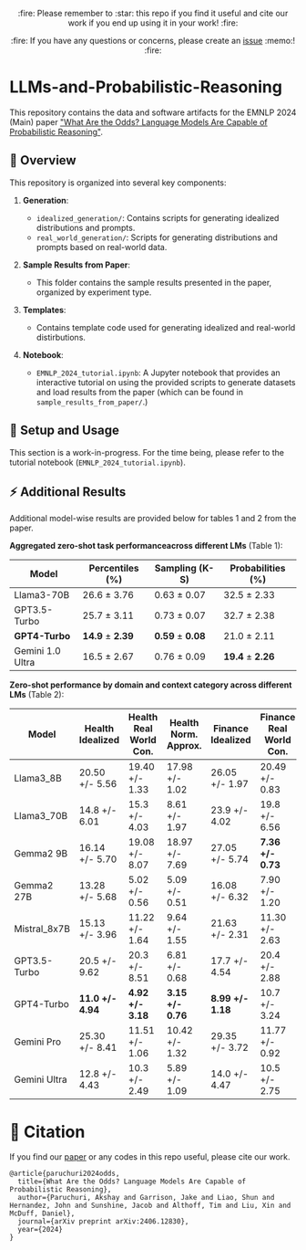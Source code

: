 <p align="center">
:fire: Please remember to :star: this repo if you find it useful and cite our work if you end up using it in your work! :fire:
</p>
<p align="center">
:fire: If you have any questions or concerns, please create an <a href="https://github.com/yahskapar/LLMs-and-Probabilistic-Reasoning/issues">issue</a> :memo:! :fire:
</p>

# LLMs-and-Probabilistic-Reasoning

This repository contains the data and software artifacts for the EMNLP 2024 (Main) paper ["What Are the Odds? Language Models Are Capable of Probabilistic Reasoning"](https://arxiv.org/abs/2406.12830).

## :notebook: Overview

This repository is organized into several key components:

1. **Generation**:
   - `idealized_generation/`: Contains scripts for generating idealized distributions and prompts.
   - `real_world_generation/`: Scripts for generating distributions and prompts based on real-world data.

2. **Sample Results from Paper**:
   - This folder contains the sample results presented in the paper, organized by experiment type.

3. **Templates**:
   - Contains template code used for generating idealized and real-world distirbutions.

4. **Notebook**:
   - `EMNLP_2024_tutorial.ipynb`: A Jupyter notebook that provides an interactive tutorial on using the provided scripts to generate datasets and load results from the paper (which can be found in `sample_results_from_paper/`.)

## :wrench: Setup and Usage

This section is a work-in-progress. For the time being, please refer to the tutorial notebook (`EMNLP_2024_tutorial.ipynb`).

## :zap: Additional Results

Additional model-wise results are provided below for tables 1 and 2 from the paper.

**Aggregated  zero-shot  task  performanceacross different LMs** (Table 1):

| Model            | Percentiles (%)       | Sampling (K-S)       | Probabilities (%)    |
|------------------|-----------------------|----------------------|----------------------|
| Llama3-70B       | 26.6 ± 3.76            | 0.63 ± 0.07          | 32.5 ± 2.33          |
| GPT3.5-Turbo     | 25.7 ± 3.11            | 0.73 ± 0.07          | 32.7 ± 2.38          |
| **GPT4-Turbo**   | **14.9** ± **2.39**    | **0.59** ± **0.08**  | 21.0 ± 2.11          |
| Gemini 1.0 Ultra | 16.5 ± 2.67            | 0.76 ± 0.09          | **19.4** ± **2.26**  |


**Zero-shot performance by domain and context category across different LMs** (Table 2):

| Model        | Health Idealized   | Health Real World Con. | Health Norm. Approx. | Finance Idealized  | Finance Real World Con. | Finance Norm. Approx. | Climate Idealized  | Climate Real World Con. | Climate Norm. Approx. |
|--------------|--------------------|------------------------|----------------------|--------------------|-------------------------|-----------------------|--------------------|-------------------------|-----------------------|
| Llama3_8B    | 20.50 +/- 5.56      | 19.40 +/- 1.33         | 17.98 +/- 1.02       | 26.05 +/- 1.97     | 20.49 +/- 0.83          | 24.43 +/- 1.70        | 26.94 +/- 2.16     | 15.63 +/- 2.53          | 13.72 +/- 2.10        |
| Llama3_70B   | 14.8 +/- 6.01       | 15.3 +/- 4.03          | 8.61 +/- 1.97        | 23.9 +/- 4.02      | 19.8 +/- 6.56           | 6.24 +/- 0.78         | 23.5 +/- 5.71      | 20.2 +/- 5.29           | 8.87 +/- 0.99         |
| Gemma2 9B    | 16.14 +/- 5.70      | 19.08 +/- 8.07         | 18.97 +/- 7.69       | 27.05 +/- 5.74     | **7.36 +/- 0.73**           | 7.59 +/- 0.99         | 25.09 +/- 4.49     | 7.55 +/- 0.76           | 9.26 +/- 1.41         |
| Gemma2 27B   | 13.28 +/- 5.68      | 5.02 +/- 0.56          | 5.09 +/- 0.51        | 16.08 +/- 6.32     | 7.90 +/- 1.20           | 7.74 +/- 1.16         | **11.84 +/- 0.85**     | **5.82 +/- 1.08**           | 5.10 +/- 1.10         |
| Mistral_8x7B | 15.13 +/- 3.96      | 11.22 +/- 1.64         | 9.64 +/- 1.55        | 21.63 +/- 2.31     | 11.30 +/- 2.63          | 12.28 +/- 4.09        | 26.05 +/- 5.21     | 11.29 +/- 1.94          | 10.90 +/- 1.82        |
| GPT3.5-Turbo | 20.5 +/- 9.62       | 20.3 +/- 8.51          | 6.81 +/- 0.68        | 17.7 +/- 4.54      | 20.4 +/- 2.88           | 7.55 +/- 0.77         | 22.7 +/- 6.88      | 25.7 +/- 6.32           | 7.90 +/- 0.22         |
| GPT4-Turbo   | **11.0 +/- 4.94**       | **4.92 +/- 3.18**          | **3.15 +/- 0.76**        | **8.99 +/- 1.18**      | 10.7 +/- 3.24           | **5.50 +/- 0.48**         | 18.5 +/- 6.53      | 15.2 +/- 5.13           | **4.94 +/- 0.58**         |
| Gemini Pro   | 25.30 +/- 8.41      | 11.51 +/- 1.06         | 10.42 +/- 1.32       | 29.35 +/- 3.72     | 11.77 +/- 0.92          | 10.10 +/- 1.01        | 26.20 +/- 5.44     | 18.67 +/- 2.01          | 16.53 +/- 1.94        |
| Gemini Ultra | 12.8 +/- 4.43       | 10.3 +/- 2.49          | 5.89 +/- 1.09        | 14.0 +/- 4.47      | 10.5 +/- 2.75           | 7.62 +/- 1.06         | 16.9 +/- 3.86      | 10.5 +/- 0.79           | 7.43 +/- 1.11         |


# :scroll: Citation
If you find our [paper](https://arxiv.org/abs/2406.12830) or any codes in this repo useful, please cite our work.

```
@article{paruchuri2024odds,
  title={What Are the Odds? Language Models Are Capable of Probabilistic Reasoning},
  author={Paruchuri, Akshay and Garrison, Jake and Liao, Shun and Hernandez, John and Sunshine, Jacob and Althoff, Tim and Liu, Xin and McDuff, Daniel},
  journal={arXiv preprint arXiv:2406.12830},
  year={2024}
}
```